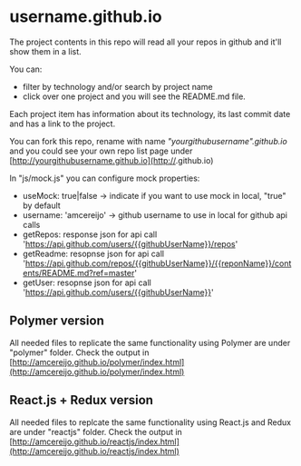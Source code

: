 # username.github.io
The project contents in this repo will read all your repos in github and it'll show them in a list.

You can:
* filter by technology and/or search by project name
* click over one project and you will see the README.md file.

Each project item has information about its technology, its last commit date and has a link to the project.

You can fork this repo, rename with name *"yourgithubusername".github.io* and you could see your own repo list page under [http://yourgithubusername.github.io](http://<yourgithubusername>.github.io) 

In "js/mock.js" you can configure mock properties:
* useMock: true|false -> indicate if you want to use mock in local, "true" by default
* username: 'amcereijo' -> github username to use in local for github api calls
* getRepos: response json for api call 'https://api.github.com/users/{{githubUserName}}/repos'
* getReadme: resopnse json for api call 'https://api.github.com/repos/{{githubUserName}}/{{reponName}}/contents/README.md?ref=master'
* getUser: resopnse json for api call 'https://api.github.com/users/{{githubUserName}}'

## Polymer version
All needed files to replicate the same functionality using Polymer are under "polymer" folder.
Check the output in [http://amcereijo.github.io/polymer/index.html](http://amcereijo.github.io/polymer/index.html)


## React.js + Redux version
All needed files to replcate the same functionality using React.js and Redux are under "reactjs" folder.
Check the output in [http://amcereijo.github.io/reactjs/index.html](http://amcereijo.github.io/reactjs/index.html)
